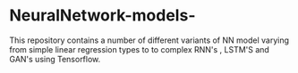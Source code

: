 # NeuralNetwork-models-
This repository contains a number of different variants of NN model varying from simple linear regression types to to complex RNN's , LSTM'S and GAN's using Tensorflow.




